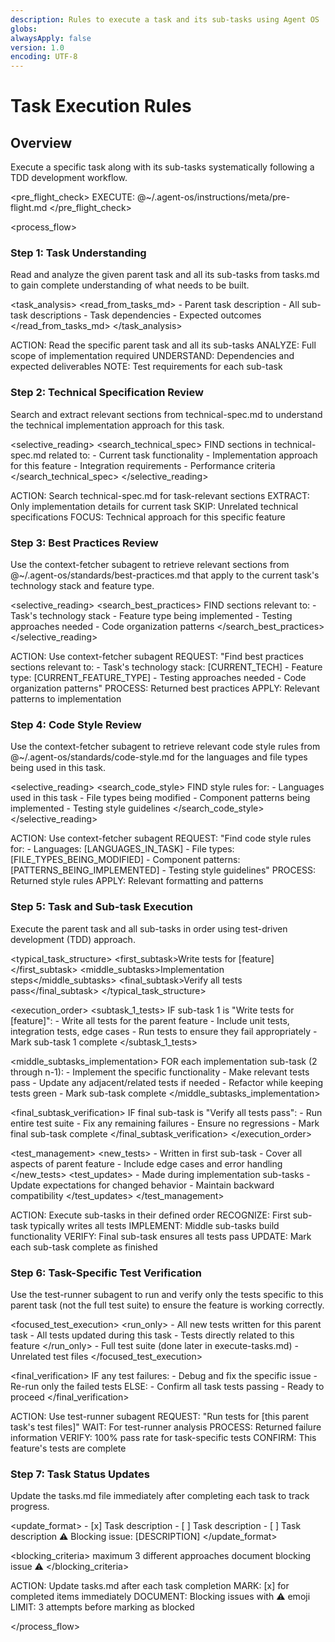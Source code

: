 ```yaml
---
description: Rules to execute a task and its sub-tasks using Agent OS
globs:
alwaysApply: false
version: 1.0
encoding: UTF-8
---
```


# Task Execution Rules

## Overview

Execute a specific task along with its sub-tasks systematically following a TDD development workflow.

<pre_flight_check>
EXECUTE: @~/.agent-os/instructions/meta/pre-flight.md
</pre_flight_check>

<process_flow>

<step number="1" name="task_understanding">

### Step 1: Task Understanding

Read and analyze the given parent task and all its sub-tasks from tasks.md to gain complete understanding of what needs to be built.

<task_analysis>
<read_from_tasks_md> - Parent task description - All sub-task descriptions - Task dependencies - Expected outcomes
</read_from_tasks_md>
</task_analysis>

<instructions>
  ACTION: Read the specific parent task and all its sub-tasks
  ANALYZE: Full scope of implementation required
  UNDERSTAND: Dependencies and expected deliverables
  NOTE: Test requirements for each sub-task
</instructions>

</step>

<step number="2" name="technical_spec_review">

### Step 2: Technical Specification Review

Search and extract relevant sections from technical-spec.md to understand the technical implementation approach for this task.

<selective_reading>
<search_technical_spec>
FIND sections in technical-spec.md related to: - Current task functionality - Implementation approach for this feature - Integration requirements - Performance criteria
</search_technical_spec>
</selective_reading>

<instructions>
  ACTION: Search technical-spec.md for task-relevant sections
  EXTRACT: Only implementation details for current task
  SKIP: Unrelated technical specifications
  FOCUS: Technical approach for this specific feature
</instructions>

</step>

<step number="3" subagent="context-fetcher" name="best_practices_review">

### Step 3: Best Practices Review

Use the context-fetcher subagent to retrieve relevant sections from @~/.agent-os/standards/best-practices.md that apply to the current task's technology stack and feature type.

<selective_reading>
<search_best_practices>
FIND sections relevant to: - Task's technology stack - Feature type being implemented - Testing approaches needed - Code organization patterns
</search_best_practices>
</selective_reading>

<instructions>
  ACTION: Use context-fetcher subagent
  REQUEST: "Find best practices sections relevant to:
            - Task's technology stack: [CURRENT_TECH]
            - Feature type: [CURRENT_FEATURE_TYPE]
            - Testing approaches needed
            - Code organization patterns"
  PROCESS: Returned best practices
  APPLY: Relevant patterns to implementation
</instructions>

</step>

<step number="4" subagent="context-fetcher" name="code_style_review">

### Step 4: Code Style Review

Use the context-fetcher subagent to retrieve relevant code style rules from @~/.agent-os/standards/code-style.md for the languages and file types being used in this task.

<selective_reading>
<search_code_style>
FIND style rules for: - Languages used in this task - File types being modified - Component patterns being implemented - Testing style guidelines
</search_code_style>
</selective_reading>

<instructions>
  ACTION: Use context-fetcher subagent
  REQUEST: "Find code style rules for:
            - Languages: [LANGUAGES_IN_TASK]
            - File types: [FILE_TYPES_BEING_MODIFIED]
            - Component patterns: [PATTERNS_BEING_IMPLEMENTED]
            - Testing style guidelines"
  PROCESS: Returned style rules
  APPLY: Relevant formatting and patterns
</instructions>

</step>

<step number="5" name="task_execution">

### Step 5: Task and Sub-task Execution

Execute the parent task and all sub-tasks in order using test-driven development (TDD) approach.

<typical_task_structure>
<first_subtask>Write tests for [feature]</first_subtask>
<middle_subtasks>Implementation steps</middle_subtasks>
<final_subtask>Verify all tests pass</final_subtask>
</typical_task_structure>

<execution_order>
<subtask_1_tests>
IF sub-task 1 is "Write tests for [feature]": - Write all tests for the parent feature - Include unit tests, integration tests, edge cases - Run tests to ensure they fail appropriately - Mark sub-task 1 complete
</subtask_1_tests>

<middle_subtasks_implementation>
FOR each implementation sub-task (2 through n-1): - Implement the specific functionality - Make relevant tests pass - Update any adjacent/related tests if needed - Refactor while keeping tests green - Mark sub-task complete
</middle_subtasks_implementation>

<final_subtask_verification>
IF final sub-task is "Verify all tests pass": - Run entire test suite - Fix any remaining failures - Ensure no regressions - Mark final sub-task complete
</final_subtask_verification>
</execution_order>

<test_management>
<new_tests> - Written in first sub-task - Cover all aspects of parent feature - Include edge cases and error handling
</new_tests>
<test_updates> - Made during implementation sub-tasks - Update expectations for changed behavior - Maintain backward compatibility
</test_updates>
</test_management>

<instructions>
  ACTION: Execute sub-tasks in their defined order
  RECOGNIZE: First sub-task typically writes all tests
  IMPLEMENT: Middle sub-tasks build functionality
  VERIFY: Final sub-task ensures all tests pass
  UPDATE: Mark each sub-task complete as finished
</instructions>

</step>

<step number="6" subagent="test-runner" name="task_test_verification">

### Step 6: Task-Specific Test Verification

Use the test-runner subagent to run and verify only the tests specific to this parent task (not the full test suite) to ensure the feature is working correctly.

<focused_test_execution>
<run_only> - All new tests written for this parent task - All tests updated during this task - Tests directly related to this feature
</run_only>
<skip> - Full test suite (done later in execute-tasks.md) - Unrelated test files
</skip>
</focused_test_execution>

<final_verification>
IF any test failures: - Debug and fix the specific issue - Re-run only the failed tests
ELSE: - Confirm all task tests passing - Ready to proceed
</final_verification>

<instructions>
  ACTION: Use test-runner subagent
  REQUEST: "Run tests for [this parent task's test files]"
  WAIT: For test-runner analysis
  PROCESS: Returned failure information
  VERIFY: 100% pass rate for task-specific tests
  CONFIRM: This feature's tests are complete
</instructions>

</step>

<step number="7" name="task_status_updates">

### Step 7: Task Status Updates

Update the tasks.md file immediately after completing each task to track progress.

<update_format>
<completed>- [x] Task description</completed>
<incomplete>- [ ] Task description</incomplete>
<blocked> - [ ] Task description
⚠️ Blocking issue: [DESCRIPTION]
</blocked>
</update_format>

<blocking_criteria>
<attempts>maximum 3 different approaches</attempts>
<action>document blocking issue</action>
<emoji>⚠️</emoji>
</blocking_criteria>

<instructions>
  ACTION: Update tasks.md after each task completion
  MARK: [x] for completed items immediately
  DOCUMENT: Blocking issues with ⚠️ emoji
  LIMIT: 3 attempts before marking as blocked
</instructions>

</step>

</process_flow>

